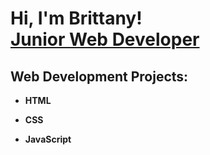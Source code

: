 <h1>Hi, I'm Brittany! <br/><a href="https://github.com/Brittany-Richardson</a>, <a href="https://www.linkedin.com/in/brittany-richardson-58175596//">Junior Web Developer</a>

<h2>Web Development Projects:</h2>

- <b>HTML</b>
  
- <b>CSS</b>

- <b>JavaScript</b>
